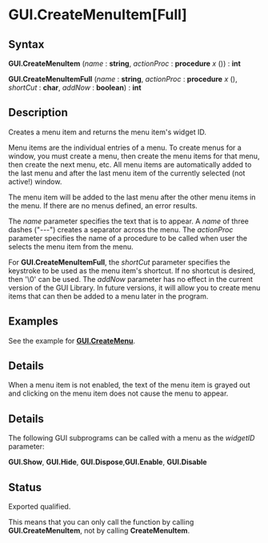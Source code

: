 
# GUI.CreateMenuItem[Full]

## Syntax
**GUI.CreateMenuItem** (_name_ : **string**,     _actionProc_ : **procedure** _x_ ()) : **int**

**GUI.CreateMenuItemFull** (_name_ : **string**,     _actionProc_ : **procedure** _x_ (), _shortCut_ : **char**, _addNow_ : **boolean**) : **int**

## Description
Creates a menu item and returns the menu item's widget ID. 

Menu items are the individual entries of a menu. To create menus for a window, you must create a menu, then create the menu items for that menu, then create the next menu, etc. All menu items are automatically added to the last menu and after the last menu item of the currently selected (not active!) window.

The menu item will be added to the last menu after the other menu items in the menu. If there are no menus defined, an error results.

The _name_ parameter specifies the text that is to appear. A _name_ of three dashes ("---") creates a separator across the menu. The _actionProc_ parameter specifies the name of a procedure to be called when user the selects the menu item from the menu.

For **GUI.CreateMenuItemFull**, the _shortCut_ parameter specifies the keystroke to be used as the menu item's shortcut. If no shortcut is desired, then '\0' can be used. The _addNow_ parameter has no effect in the current version of the GUI Library. In future versions, it will allow you to create menu items that can then be added to a menu later in the program.


## Examples
See the example for **[GUI.CreateMenu](gui_createmenu.html)**.


## Details
When a menu item is not enabled, the text of the menu item is grayed out and clicking on the menu item does not cause the menu to appear.


## Details
The following GUI subprograms can be called with a menu as the _widgetID_ parameter:


**GUI.Show**, **GUI.Hide**, **GUI.Dispose**,**GUI.Enable**, **GUI.Disable**  

## Status
Exported qualified.

This means that you can only call the function by calling **GUI.CreateMenuItem**, not by calling **CreateMenuItem**.

                        
